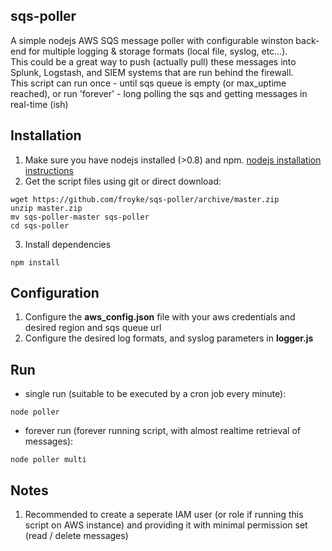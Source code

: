 sqs-poller
----------
A simple nodejs AWS SQS message poller with configurable winston back-end for multiple logging & storage formats (local file, syslog, etc...). <br>
This could be a great way to push (actually pull) these messages into Splunk, Logstash, and SIEM systems that are run behind the firewall.<br>
This script can run once - until sqs queue is empty (or max_uptime reached), or run 'forever' - long polling the sqs and getting messages in real-time (ish)

Installation
------------

1. Make sure you have nodejs installed (>0.8) and npm.  [nodejs installation instructions]
2. Get the script files using git or direct download: <br>
```
wget https://github.com/froyke/sqs-poller/archive/master.zip
unzip master.zip
mv sqs-poller-master sqs-poller
cd sqs-poller
```


3. Install dependencies<br>
```
npm install
```

Configuration
--------------

1. Configure the **aws_config.json** file with your aws credentials and desired region and sqs queue url
2. Configure the desired log formats, and syslog parameters in **logger.js**

Run
----
* single run (suitable to be executed by a cron job every minute):
```
node poller
```

* forever run (forever running script, with almost realtime retrieval of messages):
```
node poller multi
```


Notes
------

1. Recommended to create a seperate IAM user (or role if running this script on AWS instance) and providing it with minimal permission set (read / delete messages)

[nodejs installation instructions]: https://github.com/joyent/node/wiki/installation